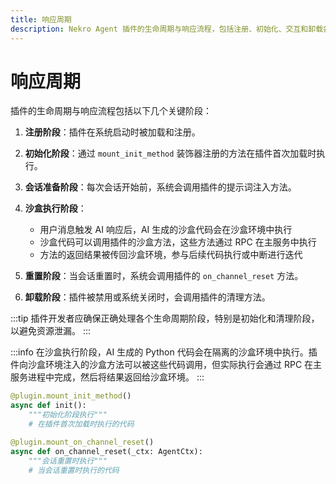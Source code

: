 ```yaml
---
title: 响应周期
description: Nekro Agent 插件的生命周期与响应流程，包括注册、初始化、交互和卸载各阶段的说明
---
```


# 响应周期

插件的生命周期与响应流程包括以下几个关键阶段：

1. **注册阶段**：插件在系统启动时被加载和注册。

2. **初始化阶段**：通过 `mount_init_method` 装饰器注册的方法在插件首次加载时执行。

3. **会话准备阶段**：每次会话开始前，系统会调用插件的提示词注入方法。

4. **沙盒执行阶段**：

   - 用户消息触发 AI 响应后，AI 生成的沙盒代码会在沙盒环境中执行
   - 沙盒代码可以调用插件的沙盒方法，这些方法通过 RPC 在主服务中执行
   - 方法的返回结果被传回沙盒环境，参与后续代码执行或中断进行迭代

5. **重置阶段**：当会话重置时，系统会调用插件的 `on_channel_reset` 方法。

6. **卸载阶段**：插件被禁用或系统关闭时，会调用插件的清理方法。

:::tip
插件开发者应确保正确处理各个生命周期阶段，特别是初始化和清理阶段，以避免资源泄漏。
:::

:::info
在沙盒执行阶段，AI 生成的 Python 代码会在隔离的沙盒环境中执行。插件向沙盒环境注入的沙盒方法可以被这些代码调用，但实际执行会通过 RPC 在主服务进程中完成，然后将结果返回给沙盒环境。
:::

```python
@plugin.mount_init_method()
async def init():
    """初始化阶段执行"""
    # 在插件首次加载时执行的代码

@plugin.mount_on_channel_reset()
async def on_channel_reset(_ctx: AgentCtx):
    """会话重置时执行"""
    # 当会话重置时执行的代码
```

